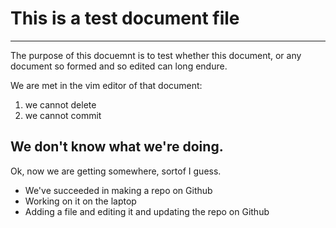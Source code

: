 # This is a test document file
---
The purpose of this docuemnt is to test whether this document, or any document so formed and so edited can long endure.

We are met in the vim editor of that document:

1. we cannot delete
1. we cannot commit

We don't know what we're doing.
----
Ok, now we are getting somewhere, sortof I guess.

* We've succeeded in making a repo on Github
* Working on it on the laptop
* Adding a file and editing it and updating the repo on Github

